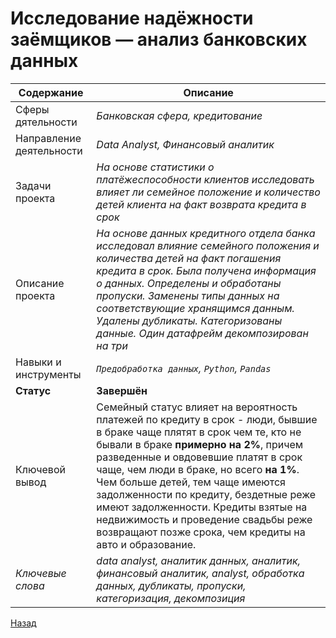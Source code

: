 # Исследование надёжности заёмщиков — анализ банковских данных
Содержание | Описание |
 ------------- | ---------------- |
Сферы дятельности | *Банковская сфера, кредитование*
Направление деятельности | *Data Analyst, Финансовый аналитик*
Задачи проекта  | *На основе статистики о платёжеспособности клиентов исследовать влияет ли семейное положение и количество детей клиента на факт возврата кредита в срок*
Описание проекта | *На основе данных кредитного отдела банка исследовал влияние семейного положения и количества детей на факт погашения кредита в срок. Была получена информация о данных. Определены и обработаны пропуски. Заменены типы данных на соответствующие хранящимся данным. Удалены дубликаты. Категоризованы данные. Один датафрейм декомпозирован на три*
Навыки и инструменты | *`Предобработка данных`, `Python`, `Pandas`*
**Статус** | **Завершён**
Ключевой вывод | Семейный статус влияет на вероятность платежей по кредиту в срок - люди, бывшие в браке чаще плятят в срок чем те, кто не бывали в браке **примерно на 2%**, причем разведенные и овдовевшие платят в срок чаще, чем люди в браке, но всего **на 1%**. Чем больше детей, тем чаще имеются задолженности по кредиту, бездетные реже имеют задолженности. Кредиты взятые на недвижимость и проведение свадьбы реже возвращают позже срока, чем кредиты на авто и образование.
*Ключевые слова* | *data analyst, аналитик данных, аналитик, финансовый аналитик, analyst, обработка данных, дубликаты, пропуски, категоризация, декомпозиция*

<a href="https://github.com/MikhailNaumov88/yandex_praktikum">Назад</a>
